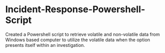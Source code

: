 # Incident-Response-Powershell-Script
Created a Powershell script to retrieve volatile and non-volatile data from Windows based computer to utilize the volatile data when the option presents itself within an investigation. 
